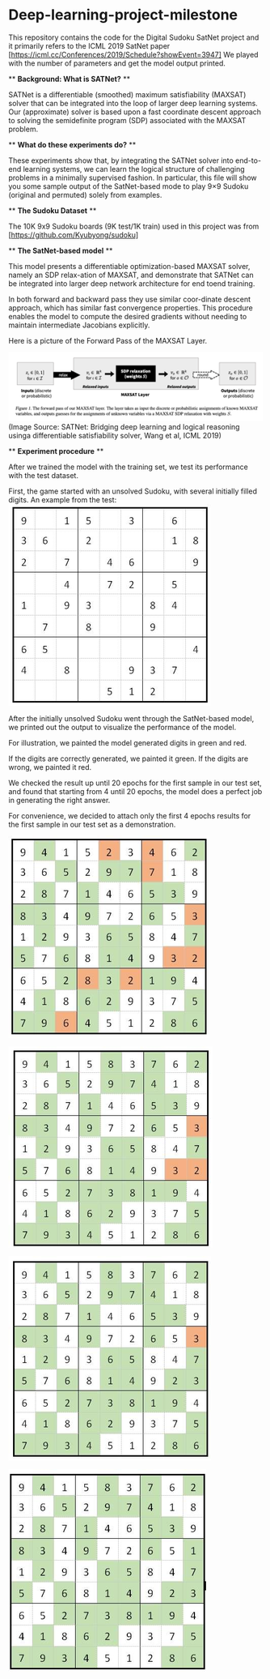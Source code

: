 # Deep-learning-project-milestone

This repository contains the code for the Digital Sudoku SatNet project and it primarily refers to the ICML 2019 SatNet paper [https://icml.cc/Conferences/2019/Schedule?showEvent=3947]
We played with the number of parameters and get the model output printed.

** **Background: What is SATNet?** **

SATNet is a differentiable (smoothed) maximum satisfiability (MAXSAT) solver that can be integrated into the loop of larger deep learning systems. Our (approximate) solver is based upon a fast coordinate descent approach to solving the semidefinite program (SDP) associated with the MAXSAT problem.

** **What do these experiments do?** **

These experiments show that, by integrating the SATNet solver into end-to-end learning systems, we can learn the logical structure of challenging problems in a minimally supervised fashion. 
In particular, this file will show you some sample output of the SatNet-based mode to play 9×9 Sudoku (original and permuted) solely from examples.

** **The Sudoku Dataset** **

The 10K 9x9 Sudoku boards (9K test/1K train) used in this project was from [https://github.com/Kyubyong/sudoku]

** **The SatNet-based model** **

This model presents a differentiable optimization-based MAXSAT solver, namely an SDP relax-ation of MAXSAT,  and demonstrate  that SATNet can be integrated into larger deep network architecture for end toend training. 

In both forward and backward pass they use similar coor-dinate descent approach, which has similar fast convergence properties. This procedure enables the model to compute the desired gradients without needing to maintain intermediate Jacobians explicitly.

Here is a picture of the Forward Pass of the MAXSAT Layer.

![](images/model-architecture.png)
(Image Source: SATNet: Bridging deep learning and logical reasoning usinga differentiable satisfiability solver, Wang et al, ICML 2019)


** **Experiment procedure** **

After we trained the model with the training set, we test its performance with the test dataset.

First, the game started with an unsolved Sudoku, with several initially filled digits. An example from the test:
![](images/initialSudoku.jpeg)

After the initially unsolved Sudoku went through the SatNet-based model, we printed out the output to visualize the performance of the model. 

For illustration, we painted the model generated digits in green and red. 

If the digits are correctly generated, we painted it green. 
If the digits are wrong, we painted it red. 

We checked the result up until 20 epochs for the first sample in our test set, and found that starting from 4 until 20 epochs, the model does a perfect job in generating the right answer. 

For convenience, we decided to attach only the first 4 epochs results for the first sample in our test set as a demonstration.

![](images/epoch1.jpeg)

![](images/epoch2.jpeg)

![](images/epoch3.jpeg)

![](images/epoch4.jpeg)
